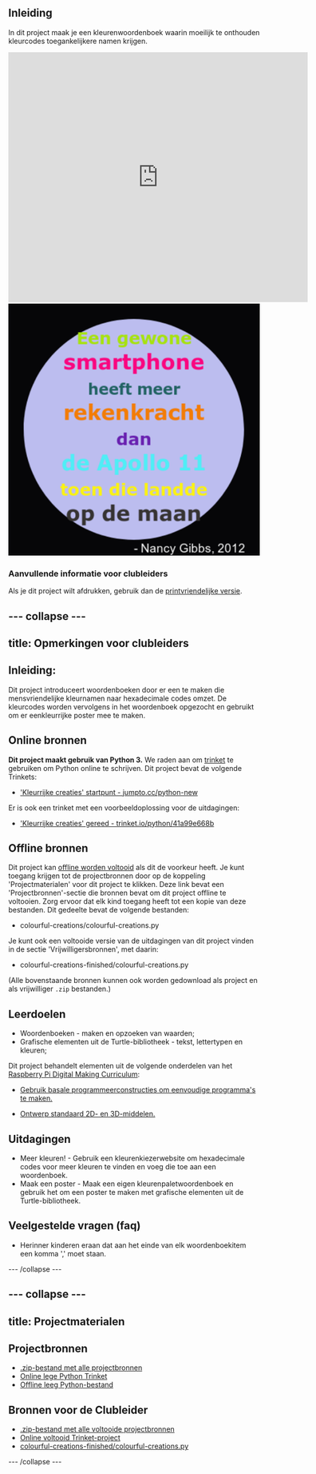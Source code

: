## Inleiding

In dit project maak je een kleurenwoordenboek waarin moeilijk te onthouden kleurcodes toegankelijkere namen krijgen.

<div class="trinket">
  <iframe src="https://trinket.io/embed/python/53f5abf236?outputOnly=true" width="600" height="500" frameborder="0" marginwidth="0" marginheight="0" allowfullscreen>
  </iframe>
  <img src="images/colourful-finished.png">
</div>

### Aanvullende informatie voor clubleiders

Als je dit project wilt afdrukken, gebruik dan de [printvriendelijke versie](https://projects.raspberrypi.org/nl-NL/projects/colourful-creations/print).

--- collapse ---
---
title: Opmerkingen voor clubleiders
---

## Inleiding:

Dit project introduceert woordenboeken door er een te maken die mensvriendelijke kleurnamen naar hexadecimale codes omzet. De kleurcodes worden vervolgens in het woordenboek opgezocht en gebruikt om er een ​​kleurrijke poster mee te maken.

## Online bronnen

**Dit project maakt gebruik van Python 3.** We raden aan om [trinket](https://trinket.io/) te gebruiken om Python online te schrijven. Dit project bevat de volgende Trinkets:

* ['Kleurrijke creaties' startpunt - jumpto.cc/python-new](http://jumpto.cc/python-new)

Er is ook een trinket met een voorbeeldoplossing voor de uitdagingen:

* ['Kleurrijke creaties' gereed - trinket.io/python/41a99e668b](https://trinket.io/python/53f5abf236)

## Offline bronnen

Dit project kan [offline worden voltooid](https://www.codeclubprojects.org/en-GB/resources/python-working-offline/) als dit de voorkeur heeft. Je kunt toegang krijgen tot de projectbronnen door op de koppeling 'Projectmaterialen' voor dit project te klikken. Deze link bevat een 'Projectbronnen'-sectie die bronnen bevat om dit project offline te voltooien. Zorg ervoor dat elk kind toegang heeft tot een kopie van deze bestanden. Dit gedeelte bevat de volgende bestanden:

* colourful-creations/colourful-creations.py

Je kunt ook een voltooide versie van de uitdagingen van dit project vinden in de sectie 'Vrijwilligersbronnen', met daarin:

* colourful-creations-finished/colourful-creations.py

(Alle bovenstaande bronnen kunnen ook worden gedownload als project en als vrijwilliger `.zip` bestanden.)

## Leerdoelen

* Woordenboeken - maken en opzoeken van waarden;
* Grafische elementen uit de Turtle-bibliotheek - tekst, lettertypen en kleuren;

Dit project behandelt elementen uit de volgende onderdelen van het [Raspberry Pi Digital Making Curriculum](http://rpf.io/curriculum):

* [Gebruik basale programmeerconstructies om eenvoudige programma's te maken.](https://www.raspberrypi.org/curriculum/programming/creator)

* [Ontwerp standaard 2D- en 3D-middelen.](https://www.raspberrypi.org/curriculum/design/creator)

## Uitdagingen

* Meer kleuren! - Gebruik een kleurenkiezerwebsite om hexadecimale codes voor meer kleuren te vinden en voeg die toe aan een woordenboek. 
* Maak een poster - Maak een eigen kleurenpaletwoordenboek en gebruik het om een ​​poster te maken met grafische elementen uit de Turtle-bibliotheek. 

## Veelgestelde vragen (faq)

* Herinner kinderen eraan dat aan het einde van elk woordenboekitem een komma ',' moet staan. 

--- /collapse ---

--- collapse ---
---
title: Projectmaterialen
---

## Projectbronnen

* [.zip-bestand met alle projectbronnen](resources/colourful-creations-project-resources.zip)
* [Online lege Python Trinket](http://jumpto.cc/python-new)
* [Offline leeg Python-bestand](resources/new-new.py)

## Bronnen voor de Clubleider

* [.zip-bestand met alle voltooide projectbronnen](resources/colourful-creations-volunteer-resources.zip)
* [Online voltooid Trinket-project](https://trinket.io/python/53f5abf236)
* [colourful-creations-finished/colourful-creations.py](resources/colourful-creations-finished-colourful-creations.py)

--- /collapse ---
